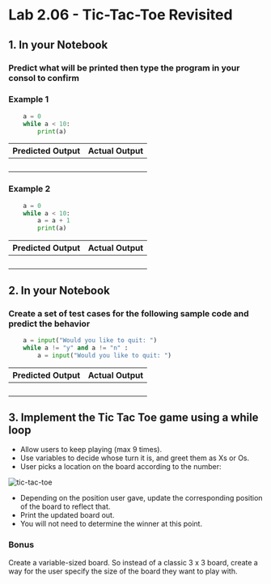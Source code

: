 # Lab 2.06 - Tic-Tac-Toe Revisited

## 1. In your Notebook

### Predict what will be printed then type the program in your consol to confirm

### Example 1

```python
    a = 0
    while a < 10:
        print(a)
```

| **Predicted Output** | **Actual Output** |
| --- | --- |
|<br> |<br> |

### Example 2

```python
    a = 0
    while a < 10:
        a = a + 1
        print(a)
```

| **Predicted Output** | **Actual Output** |
| --- | --- |
|<br> |<br> |

## 2. In your Notebook

### Create a set of test cases for the following sample code and predict the behavior

```python
    a = input("Would you like to quit: ")
    while a != "y" and a != "n" :
        a = input("Would you like to quit: ")
```

| **Predicted Output** | **Actual Output** |
| --- | --- |
|<br> |<br> |

## 3. Implement the Tic Tac Toe game using a while loop

* Allow users to keep playing (max 9 times).
* Use variables to decide whose turn it is, and greet them as Xs or Os.
* User picks a location on the board according to the number:

![tic-tac-toe](https://encrypted-tbn3.gstatic.com/images?q=tbn:ANd9GcRrA_MowUM-KZXl1CpkrQhi8W505dM3cxZG1787i9qFz8KefqFkIQ)

* Depending on the position user gave, update the corresponding position of the board to reflect that.
* Print the updated board out.
* You will not need to determine the winner at this point.

### Bonus

Create a variable-sized board. So instead of a classic 3 x 3 board, create a way for the user specify the size of the board they want to play with.

